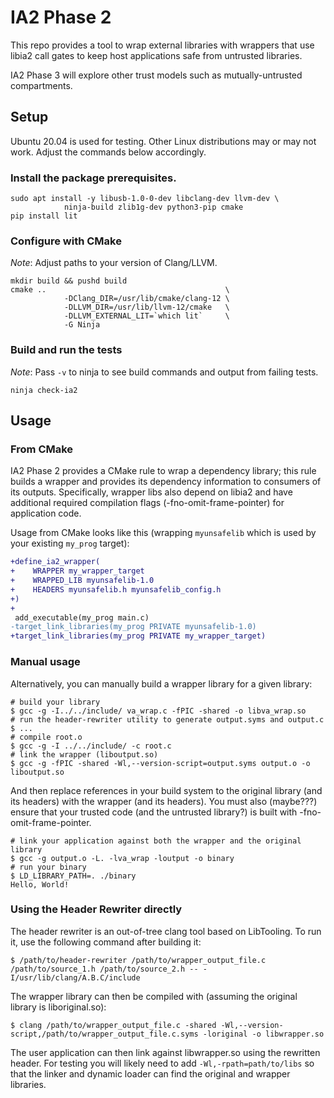 # IA2 Phase 2

This repo provides a tool to wrap external libraries with wrappers that use libia2 call gates to keep host applications safe from untrusted libraries.

IA2 Phase 3 will explore other trust models such as mutually-untrusted compartments.

## Setup

Ubuntu 20.04 is used for testing. Other Linux distributions may or may not work. Adjust the commands below accordingly.

### Install the package prerequisites.

```
sudo apt install -y libusb-1.0-0-dev libclang-dev llvm-dev \
            ninja-build zlib1g-dev python3-pip cmake
pip install lit
```

### Configure with CMake

*Note*: Adjust paths to your version of Clang/LLVM.

```
mkdir build && pushd build
cmake ..                                        \
            -DClang_DIR=/usr/lib/cmake/clang-12 \
            -DLLVM_DIR=/usr/lib/llvm-12/cmake   \
            -DLLVM_EXTERNAL_LIT=`which lit`     \
            -G Ninja
```

### Build and run the tests

*Note*: Pass `-v` to ninja to see build commands and output from failing tests.

```
ninja check-ia2
```

## Usage

### From CMake

IA2 Phase 2 provides a CMake rule to wrap a dependency library; this rule builds a wrapper and provides its dependency information to consumers of its outputs.
Specifically, wrapper libs also depend on libia2 and have additional required compilation flags (-fno-omit-frame-pointer) for application code.

Usage from CMake looks like this (wrapping `myunsafelib` which is used by your existing `my_prog` target):
```diff
+define_ia2_wrapper(
+    WRAPPER my_wrapper_target
+    WRAPPED_LIB myunsafelib-1.0
+    HEADERS myunsafelib.h myunsafelib_config.h
+)
+
 add_executable(my_prog main.c)
-target_link_libraries(my_prog PRIVATE myunsafelib-1.0)
+target_link_libraries(my_prog PRIVATE my_wrapper_target)
```

### Manual usage

Alternatively, you can manually build a wrapper library for a given library:
```
# build your library
$ gcc -g -I../../include/ va_wrap.c -fPIC -shared -o libva_wrap.so
# run the header-rewriter utility to generate output.syms and output.c
$ ...
# compile root.o
$ gcc -g -I ../../include/ -c root.c
# link the wrapper (liboutput.so)
$ gcc -g -fPIC -shared -Wl,--version-script=output.syms output.o -o liboutput.so
```
And then replace references in your build system to the original library (and its headers) with the wrapper (and its headers).
You must also (maybe???) ensure that your trusted code (and the untrusted library?) is built with -fno-omit-frame-pointer.

```
# link your application against both the wrapper and the original library
$ gcc -g output.o -L. -lva_wrap -loutput -o binary
# run your binary
$ LD_LIBRARY_PATH=. ./binary
Hello, World!
```

### Using the Header Rewriter directly
The header rewriter is an out-of-tree clang tool based on LibTooling.
To run it, use the following command after building it:
```
$ /path/to/header-rewriter /path/to/wrapper_output_file.c /path/to/source_1.h /path/to/source_2.h -- -I/usr/lib/clang/A.B.C/include
```

The wrapper library can then be compiled with (assuming the original library is liboriginal.so):
```
$ clang /path/to/wrapper_output_file.c -shared -Wl,--version-script,/path/to/wrapper_output_file.c.syms -loriginal -o libwrapper.so
```

The user application can then link against libwrapper.so using the rewritten
header. For testing you will likely need to add `-Wl,-rpath=path/to/libs` so
that the linker and dynamic loader can find the original and wrapper libraries.
